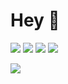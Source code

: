 # Hey :pray:

[![](https://img.shields.io/github/followers/vanshg395?style=social)](https://github.com/login?return_to=%2Fvanshg395)
[![](https://img.shields.io/badge/LinkedIn-vanshg395-0e76a8)](https://www.linkedin.com/in/vanshg395/)
[![](https://img.shields.io/badge/Instagram-onesh.goel-3f729b)](https://www.instagram.com/onesh.goel/)
[![](https://img.shields.io/badge/Gmail-vanshg395%40gmail.com-red)](mailto:vanshg395@gmail.com)

![](https://i.ibb.co/rvf1qtm/carbon.png)

